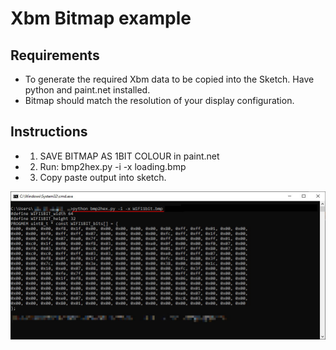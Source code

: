 # Xbm Bitmap example
## Requirements
* To generate the required Xbm data to be copied into the Sketch. Have python and paint.net installed.
* Bitmap should match the resolution of your display configuration.

## Instructions 
 * 1. SAVE BITMAP AS 1BIT COLOUR in paint.net 
 * 2. Run: bmp2hex.py -i -x loading.bmp
 * 3. Copy paste output into sketch.
 
 ![bmp2hex usage screenshot](screenshot.jpg)
 
 